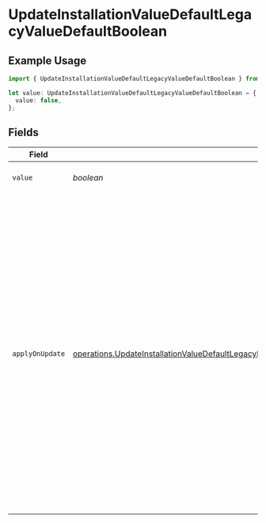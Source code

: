 # UpdateInstallationValueDefaultLegacyValueDefaultBoolean

## Example Usage

```typescript
import { UpdateInstallationValueDefaultLegacyValueDefaultBoolean } from "@amp-labs/sdk-node-platform/models/operations";

let value: UpdateInstallationValueDefaultLegacyValueDefaultBoolean = {
  value: false,
};
```

## Fields

| Field                                                                                                                                                                                                                                                                                                      | Type                                                                                                                                                                                                                                                                                                       | Required                                                                                                                                                                                                                                                                                                   | Description                                                                                                                                                                                                                                                                                                |
| ---------------------------------------------------------------------------------------------------------------------------------------------------------------------------------------------------------------------------------------------------------------------------------------------------------- | ---------------------------------------------------------------------------------------------------------------------------------------------------------------------------------------------------------------------------------------------------------------------------------------------------------- | ---------------------------------------------------------------------------------------------------------------------------------------------------------------------------------------------------------------------------------------------------------------------------------------------------------- | ---------------------------------------------------------------------------------------------------------------------------------------------------------------------------------------------------------------------------------------------------------------------------------------------------------- |
| `value`                                                                                                                                                                                                                                                                                                    | *boolean*                                                                                                                                                                                                                                                                                                  | :heavy_check_mark:                                                                                                                                                                                                                                                                                         | The value to be used as a default.                                                                                                                                                                                                                                                                         |
| `applyOnUpdate`                                                                                                                                                                                                                                                                                            | [operations.UpdateInstallationValueDefaultLegacyInstallationsResponse200ApplicationJSONApplyOnUpdate](../../models/operations/updateinstallationvaluedefaultlegacyinstallationsresponse200applicationjsonapplyonupdate.md)                                                                                 | :heavy_minus_sign:                                                                                                                                                                                                                                                                                         | Whether the default value should be applied when updating a record.<br/>If set to `always`, the default value will be applied when updating a record.<br/>If set to `never`, the default value will not be applied when updating a record,<br/>only when creating a record.<br/>If unspecified, then `always` is assumed.<br/> |